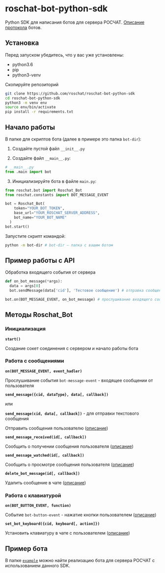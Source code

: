 # roschat-bot-python-sdk
Python SDK для написания ботов для сервера РОСЧАТ. [Описание протокола](https://github.com/roschat/roschat-docs/wiki/roschat-bot-api) ботов.

## Установка
Перед запуском убедитесь, что у вас уже установлены:
* python3.6
* pip
* python3-venv

Скопируйте репозиторий
```bash
git clone https://github.com/roschat/roschat-bot-python-sdk
cd roschat-bot-python-sdk
python3 -m venv env
source env/bin/activate
pip install -r requirements.txt
```

## Начало работы
В папке для скриптов бота (далее в примере это папка `bot-dir`):

1. Создайте пустой файл `__init__.py`

2. Создайте файл `__main__.py`:
```py
# __main__.py
from .main import bot
```
3. Инициализируйте бота в файле `main.py`:
```py
from roschat.bot import Roschat_Bot
from roschat.constants import BOT_MESSAGE_EVENT

bot = Roschat_Bot(
    token="YOUR_BOT_TOKEN",
    base_url="YOUR_ROSCHAT_SERVER_ADDRESS",
    bot_name="YOUR_BOT_NAME"
  )
bot.start()
```

Запустите скрипт командой:
```bash
python -m bot-dir # bot-dir — папка с вашим ботом
```

## Пример работы с API
Обработка входящего события от сервера
```py
def on_bot_message(*args):
  data = args[0]
  bot.sendMessage(data['cid'], 'Тестовое сообщение') # отправка сообщения

bot.on(BOT_MESSAGE_EVENT, on_bot_message) # прослушивание входящего сообщения
```

## Методы Roschat_Bot
### Инициализация
__`start()`__

Создание сокет соединения с сервером и начало работы бота

### Работа с сообщениями
__`on(BOT_MESSAGE_EVENT, event_hadler)`__

Прослушивание события `bot-message-event` - входящее сообщении от пользователя

__`send_message({cid, dataType}, data[, callback])`__

или

__`send_message(cid, data[, callback])`__ - для отправки текстового сообщения

Отправить сообщения пользователю ([описание](
https://github.com/roschat/roschat-docs/wiki/roschat-bot-api-send-bot-message
))

__`send_message_received(id[, callback])`__

Сообщить о получении сообщения пользователя ([описание](https://github.com/roschat/roschat-docs/wiki/roschat-bot-api-bot-message-received))

__`send_message_watched(id[, callback])`__

Сообщить о просмотре сообщения пользователя ([описание](https://github.com/roschat/roschat-docs/wiki/roschat-bot-api-bot-message-watched))

__`delete_bot_message(id[, callback])`__

Удалить сообщение в чате ([описание](https://github.com/roschat/roschat-docs/wiki/roschat-bot-api-delete-bot-message))

### Работа с клавиатурой
__`on(BOT_BUTTON_EVENT, function)`__

Событие `bot-button-event` - нажатие кнопки пользователем ([описание](https://github.com/roschat/roschat-docs/wiki/roschat-bot-api-bot-button-event))

__`set_bot_keyboard({cid, keyboard[, action]})`__

Установить клавиатуру в чате с пользователем ([описание](https://github.com/roschat/roschat-docs/wiki/roschat-bot-api-set-bot-keyboard))

## Пример бота
В папке [`example`](https://github.com/roschat/roschat-bot-python-sdk/tree/master/example) можно найти реализацию бота для сервера РОСЧАТ с использованием данного SDK. 
